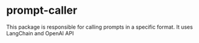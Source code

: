 # prompt-caller
This package is responsible for calling prompts in a specific format. It uses LangChain and OpenAI API
